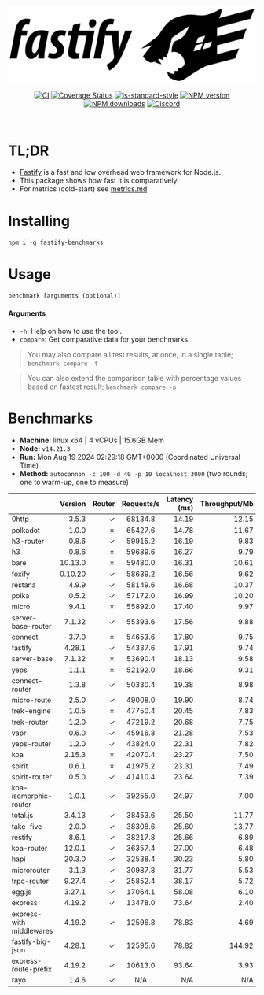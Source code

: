 <div align="center">
  <img src="https://github.com/fastify/graphics/raw/HEAD/fastify-landscape-outlined.svg" width="650" height="auto"/>
</div>

<div align="center">

[![CI](https://github.com/fastify/fastify/workflows/ci/badge.svg)](https://github.com/fastify/fastify/actions/workflows/ci.yml)
[![Coverage Status](https://coveralls.io/repos/github/fastify/fastify/badge.svg?branch=master)](https://coveralls.io/github/fastify/fastify?branch=master)
[![js-standard-style](https://img.shields.io/badge/code%20style-standard-brightgreen.svg?style=flat)](http://standardjs.com/)
[![NPM version](https://img.shields.io/npm/v/fastify.svg?style=flat)](https://www.npmjs.com/package/fastify)
[![NPM downloads](https://img.shields.io/npm/dm/fastify.svg?style=flat)](https://www.npmjs.com/package/fastify) [![Discord](https://img.shields.io/discord/725613461949906985)](https://discord.gg/fastify)

</div>
<br />

# TL;DR

* [Fastify](https://github.com/fastify/fastify) is a fast and low overhead web framework for Node.js.
* This package shows how fast it is comparatively.
* For metrics (cold-start) see [metrics.md](./METRICS.md)

# Installing

```
npm i -g fastify-benchmarks
```

# Usage

```
benchmark [arguments (optional)]
```

#### Arguments

* `-h`: Help on how to use the tool.
* `compare`: Get comparative data for your benchmarks.

> You may also compare all test results, at once, in a single table; `benchmark compare -t`

> You can also extend the comparison table with percentage values based on fastest result; `benchmark compare -p`
# Benchmarks

* __Machine:__ linux x64 | 4 vCPUs | 15.6GB Mem
* __Node:__ `v14.21.3`
* __Run:__ Mon Aug 19 2024 02:29:18 GMT+0000 (Coordinated Universal Time)
* __Method:__ `autocannon -c 100 -d 40 -p 10 localhost:3000` (two rounds; one to warm-up, one to measure)

|                          | Version | Router | Requests/s | Latency (ms) | Throughput/Mb |
| :--                      | --:     | --:    | :-:        | --:          | --:           |
| 0http                    | 3.5.3   | ✓      | 68134.8    | 14.19        | 12.15         |
| polkadot                 | 1.0.0   | ✗      | 65427.6    | 14.78        | 11.67         |
| h3-router                | 0.8.6   | ✓      | 59915.2    | 16.19        | 9.83          |
| h3                       | 0.8.6   | ✗      | 59689.6    | 16.27        | 9.79          |
| bare                     | 10.13.0 | ✗      | 59480.0    | 16.31        | 10.61         |
| foxify                   | 0.10.20 | ✓      | 58639.2    | 16.56        | 9.62          |
| restana                  | 4.9.9   | ✓      | 58149.6    | 16.68        | 10.37         |
| polka                    | 0.5.2   | ✓      | 57172.0    | 16.99        | 10.20         |
| micro                    | 9.4.1   | ✗      | 55892.0    | 17.40        | 9.97          |
| server-base-router       | 7.1.32  | ✓      | 55393.6    | 17.56        | 9.88          |
| connect                  | 3.7.0   | ✗      | 54653.6    | 17.80        | 9.75          |
| fastify                  | 4.28.1  | ✓      | 54337.6    | 17.91        | 9.74          |
| server-base              | 7.1.32  | ✗      | 53690.4    | 18.13        | 9.58          |
| yeps                     | 1.1.1   | ✗      | 52192.0    | 18.66        | 9.31          |
| connect-router           | 1.3.8   | ✓      | 50330.4    | 19.38        | 8.98          |
| micro-route              | 2.5.0   | ✓      | 49008.0    | 19.90        | 8.74          |
| trek-engine              | 1.0.5   | ✗      | 47750.4    | 20.45        | 7.83          |
| trek-router              | 1.2.0   | ✓      | 47219.2    | 20.68        | 7.75          |
| vapr                     | 0.6.0   | ✓      | 45916.8    | 21.28        | 7.53          |
| yeps-router              | 1.2.0   | ✓      | 43824.0    | 22.31        | 7.82          |
| koa                      | 2.15.3  | ✗      | 42070.4    | 23.27        | 7.50          |
| spirit                   | 0.6.1   | ✗      | 41975.2    | 23.31        | 7.49          |
| spirit-router            | 0.5.0   | ✓      | 41410.4    | 23.64        | 7.39          |
| koa-isomorphic-router    | 1.0.1   | ✓      | 39255.0    | 24.97        | 7.00          |
| total.js                 | 3.4.13  | ✓      | 38453.6    | 25.50        | 11.77         |
| take-five                | 2.0.0   | ✓      | 38308.6    | 25.60        | 13.77         |
| restify                  | 8.6.1   | ✓      | 38217.8    | 25.66        | 6.89          |
| koa-router               | 12.0.1  | ✓      | 36357.4    | 27.00        | 6.48          |
| hapi                     | 20.3.0  | ✓      | 32538.4    | 30.23        | 5.80          |
| microrouter              | 3.1.3   | ✓      | 30987.8    | 31.77        | 5.53          |
| trpc-router              | 9.27.4  | ✓      | 25852.4    | 38.17        | 5.72          |
| egg.js                   | 3.27.1  | ✓      | 17064.1    | 58.08        | 6.10          |
| express                  | 4.19.2  | ✓      | 13478.0    | 73.64        | 2.40          |
| express-with-middlewares | 4.19.2  | ✓      | 12596.8    | 78.83        | 4.69          |
| fastify-big-json         | 4.28.1  | ✓      | 12595.6    | 78.82        | 144.92        |
| express-route-prefix     | 4.19.2  | ✓      | 10613.0    | 93.64        | 3.93          |
| rayo                     | 1.4.6   | ✓      | N/A        | N/A          | N/A           |
